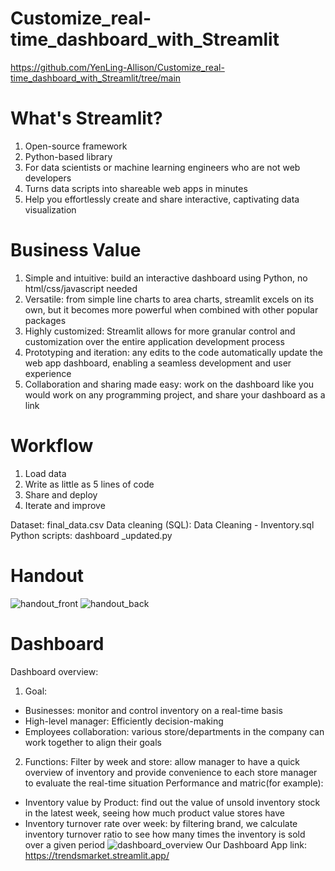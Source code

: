 # Customize_real-time_dashboard_with_Streamlit
https://github.com/YenLing-Allison/Customize_real-time_dashboard_with_Streamlit/tree/main

# What's Streamlit?
1. Open-source framework
2. Python-based library
3. For data scientists or machine learning engineers who are not web developers
4. Turns data scripts into shareable web apps in minutes
5. Help you effortlessly create and share interactive, captivating data visualization

# Business Value
1. Simple and intuitive: build an interactive dashboard using Python, no html/css/javascript needed
2. Versatile: from simple line charts to area charts, streamlit excels on its own, but it becomes more powerful when combined with other popular packages
3. Highly customized: Streamlit allows for more granular control and customization over the entire application development process
4. Prototyping and iteration: any edits to the code automatically update the web app dashboard, enabling a seamless development and user experience
5. Collaboration and sharing made easy: work on the dashboard like you would work on any programming project, and share your dashboard as a link

# Workflow
1. Load data
2. Write as little as 5 lines of code
3. Share and deploy
4. Iterate and improve

Dataset: final_data.csv
Data cleaning (SQL): Data Cleaning - Inventory.sql
Python scripts: dashboard _updated.py

# Handout
![handout_front](https://github.com/YenLing-Allison/Customize-real-time-dashboard-with-Streamlit/assets/144725779/6edfab9b-e179-4af6-a820-91a74d1d6155)
![handout_back](https://github.com/YenLing-Allison/Customize-real-time-dashboard-with-Streamlit/assets/144725779/83b7a0e6-b0e5-4685-87cb-fc905b4cd86e)

# Dashboard
Dashboard overview: 
1. Goal: 
- Businesses: monitor and control inventory on a real-time basis
- High-level manager: Efficiently decision-making
- Employees collaboration: various store/departments in the company can work together to align their goals
2. Functions:
Filter by week and store: allow manager to have a quick overview of inventory and provide convenience to each store manager to evaluate the real-time situation
Performance and matric(for example): 
- Inventory value by Product: find out the value of unsold inventory stock in the latest week, seeing how much product value stores have
- Inventory turnover rate over week: by filtering brand, we calculate inventory turnover ratio to see how many times the inventory is sold over a given period
![dashboard_overview](https://github.com/YenLing-Allison/Customize-real-time-dashboard-with-Streamlit/assets/144725779/3d0003e0-157f-4de3-928c-a4fa1cda8980)
Our Dashboard App link: https://trendsmarket.streamlit.app/


